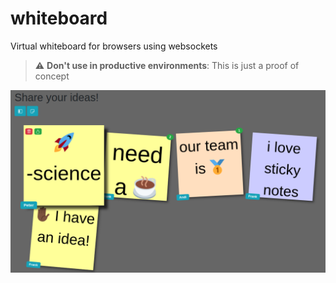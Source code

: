 # whiteboard

Virtual whiteboard for browsers using websockets

> :warning: **Don't use in productive environments**: This is just a proof of concept


![Screenshot](./img/whiteboard.png)
